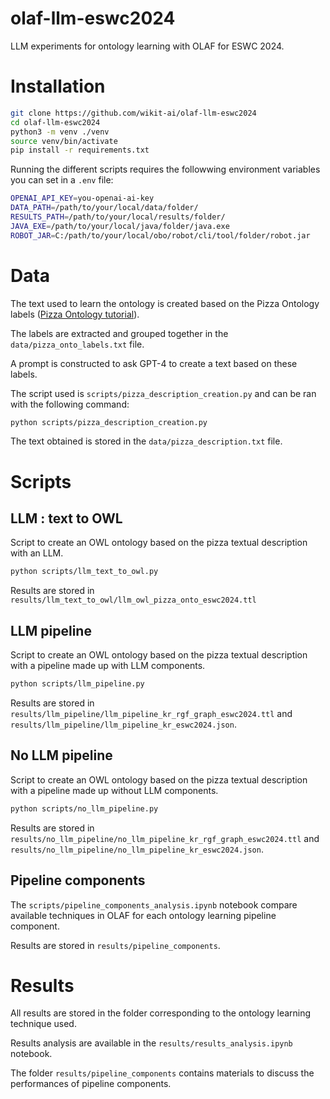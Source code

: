 # olaf-llm-eswc2024

LLM experiments for ontology learning with OLAF for ESWC 2024.

# Installation

```bash
git clone https://github.com/wikit-ai/olaf-llm-eswc2024
cd olaf-llm-eswc2024
python3 -m venv ./venv
source venv/bin/activate
pip install -r requirements.txt
```

Running the different scripts requires the followwing environment variables you can set in a `.env` file:

```Bash
OPENAI_API_KEY=you-openai-ai-key
DATA_PATH=/path/to/your/local/data/folder/
RESULTS_PATH=/path/to/your/local/results/folder/
JAVA_EXE=/path/to/your/local/java/folder/java.exe
ROBOT_JAR=C:/path/to/your/local/obo/robot/cli/tool/folder/robot.jar
```

# Data

The text used to learn the ontology is created based on the Pizza Ontology labels ([Pizza Ontology tutorial](https://github.com/owlcs/pizza-ontology/tree/master)). 

The labels are extracted and grouped together in the ``data/pizza_onto_labels.txt`` file. 

A prompt is constructed to ask GPT-4 to create a text based on these labels. 

The script used is ``scripts/pizza_description_creation.py`` and can be ran with the following command:

```bash
python scripts/pizza_description_creation.py
```

The text obtained is stored in the ``data/pizza_description.txt`` file.

# Scripts

## LLM : text to OWL

Script to create an OWL ontology based on the pizza textual description with an LLM.

```bash
python scripts/llm_text_to_owl.py
```

Results are stored in `results/llm_text_to_owl/llm_owl_pizza_onto_eswc2024.ttl`

## LLM pipeline

Script to create an OWL ontology based on the pizza textual description with a pipeline made up with LLM components.

```bash
python scripts/llm_pipeline.py
```
Results are stored in `results/llm_pipeline/llm_pipeline_kr_rgf_graph_eswc2024.ttl` and `results/llm_pipeline/llm_pipeline_kr_eswc2024.json`.

## No LLM pipeline 

Script to create an OWL ontology based on the pizza textual description with a pipeline made up without LLM components.

```bash
python scripts/no_llm_pipeline.py
```

Results are stored in `results/no_llm_pipeline/no_llm_pipeline_kr_rgf_graph_eswc2024.ttl` and `results/no_llm_pipeline/no_llm_pipeline_kr_eswc2024.json`.

## Pipeline components

The `scripts/pipeline_components_analysis.ipynb` notebook compare available techniques in OLAF for each ontology learning pipeline component.

Results are stored in `results/pipeline_components`.

# Results

All results are stored in the folder corresponding to the ontology learning technique used. 

Results analysis are available in the `results/results_analysis.ipynb` notebook.

The folder `results/pipeline_components` contains materials to discuss the performances of pipeline components.

